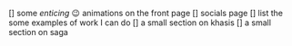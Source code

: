 [] some _enticing_ :wink: animations on the front page
[] socials page
[] list the some examples of work I can do
[] a small section on khasis
[] a small section on saga
